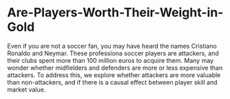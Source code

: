 # Are-Players-Worth-Their-Weight-in-Gold

Even if you are not a soccer fan, you may have heard the names Cristiano Ronaldo and Neymar. These professiona soccer players are attackers, and their clubs spent more than 100 million euros to acquire them. Many may wonder whether midfielders and defenders are more or less expensive than attackers. To address this, we explore whether attackers are more valuable than non-attackers, and if there is a causal effect between player skill and market value.
